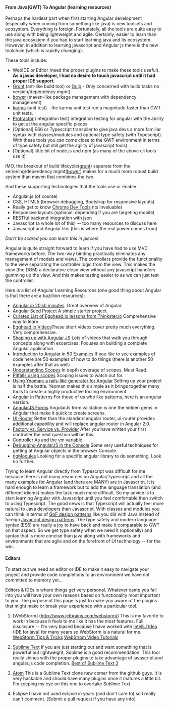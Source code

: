 #### From Java(GWT) To Angular (learning resources)

Perhaps the hardest part when first starting Angular development (especially when coming from something like java) is new toolsets and ecosystem. Everything is foreign. Fortunately, all the tools are quite easy to use along with being lightweight and agile. Certainly, easier to learn than the java ecosystem if you had to start learning java and its ecosystem. However, in addition to learning javascript and Angular js there is the new toolchain (which is rapidly changing).

These tools include:
* WebIDE or Editor (need the proper plugins to make these tools useful). __As a javas developer, I had no desire to touch javascript until it had proper IDE support.__
* [Grunt](http://gruntjs.com/) (ant-like build tool) or [Gulp](http://gulpjs.com/) - Only concerned with build tasks no version/dependency mgmt)
* [bower](http://bower.io/) (maven-like package management with dependency management)
* [karma](http://karma-runner.github.io/0.12/index.html) (unit test) - the karma unit test run a magnitude faster than GWT unit tests.
* [Protractor](http://angular.github.io/protractor/#/) (integration test) integration testing for angular with the ability to get at the angular specific pieces
* [Optional] ES6 or Typescript transpiler to give java devs a more familiar syntax with classes/modules and optional type safety (with Typescript). With these tools you can come close to the GWT environment in terms of type safety but still get the agility of javascript tools).
* [Optional] little bit of node.js and npm (as many of the above cli tools use it)

IMO, the breakout of build lifecycle([grunt](http://gruntjs.com/)) seperate from the verioning/dependency mgmt([bower](http://bower.io/)) makes for a much more robust build system than maven that combines the two.

And these supporting technologies that the tools use or enable:
* Angular.js (of course)
* CSS, HTML5 (browser debugging, Bootstrap for responsive layouts)
* Really get to know [Chrome Dev Tools](https://developer.chrome.com/devtools) (its invaluable)
* Responsive layouts (optional: depending if you are targeting mobile)
* RESTful backend integration with json
* Javascript (a whole lot of this) -- too many resources to discuss here
* Javascript and Angular libs (this is where the real power comes from)

_Don't be scared you can learn this in pieces!_

Angular is quite straight forward to learn if you have had to use MVC frameworks before. The two-way binding practically eliminates any management of models and views. The controllers provide the functionality to the view separating the controller logic from the view. This makes the view (the DOM) a declarative clean view without any javascript handlers gumming up the view. And this makes testing easier to as we can just test the controller.

Here is a list of Angular Learning Resources (one good thing about Angular is that there are a bazillion resources):
* [Angular in 20ish minutes](https://www.youtube.com/watch?v=tnXO-i7944M). Great overview of Angular.
* [Angular Seed Project](https://github.com/angular/angular-seed) A simple starter project.
* [Curated List of Egghead.io lessons from Thinkster.io](https://thinkster.io/angulartutorial/a-better-way-to-learn-angularjs/) Comprehensive way to learn.
* [Egghead.io Videos](https://egghead.io/technologies/angularjs?order=ASC)These short videos cover pretty much everything. Very comprehensive.
* [Shaping up with Angular JS](https://www.codeschool.com/courses/shaping-up-with-angular-js) Lots of videos that walk you through concepts along with excercises. Focuses on building a complete Angular application.
* [Introduction to Angular in 50 Examples](https://www.youtube.com/watch?v=TRrL5j3MIvo) If you like to see examples of code here are 50 examples of how to do things (there is another 50 examples after that as well)
* [Understanding Scopes](https://github.com/angular/angular.js/wiki/Understanding-Scopes) In depth coverage of scopes. Must Read.
* [Pitfalls using scopes](http://thenittygritty.co/angularjs-pitfalls-using-scopes) Scoping issues to watch out for.
* [Using Yeoman: a rails-like generator for Angular](http://www.sitepoint.com/kickstart-your-angularjs-development-with-yeoman-grunt-and-bower/) Setting up your project is half the battle. Yeoman makes this simple as it brings together many tools to create a highly productive tooling environment.
* [Angular in Patterns](https://github.com/mgechev/angularjs-in-patterns) For those of us who like patterns, here is an angular version.
* [AngularJS Forms](http://scotch.io/tutorials/javascript/angularjs-form-validation) AngularJs form validation is one  the hidden gems in Angular that make it quick to create screens.
* [UI-Router](http://scotch.io/tutorials/javascript/angular-routing-using-ui-router) Better than the standard angular router, ui-router provides additional capability and will replace angular router in Angular 2.0.
* [Factory vs. Service vs. Provider](http://tylermcginnis.com/angularjs-factory-vs-service-vs-provider/) After you have written your first controller the next question will be this. 
* [Controller As and the vm variable](http://www.johnpapa.net/angularjss-controller-as-and-the-vm-variable/)
* [Debugging AngularJS in the Console](http://ionicframework.com/blog/angularjs-console/) Some very useful techniques for getting at Angular objects in the browser Console.
* [ngModules](http://ngmodules.org/) Looking for a specific angular library to do something. Look no further.

Trying to learn Angular directly from Typescript was difficult for me because there is not many resources on Angular/Typescript and all the many examples for Angular (and there are MANY) are in Javascript. It is hard enough to learn a framework but to add the language translation (and different idioms) makes the task much more difficult. So my advice is to start learning Angular with Javascript until you feel comfortable then switch to using Typescript. The good news is that Typescript will actually feel more natural to Java developers than Javascript. With classes and modules you can think in terms of [GoF design patterns](https://github.com/torokmark/design_patterns_in_typescript) like you did with Java instead of foreign [Javacript design patterns](http://addyosmani.com/resources/essentialjsdesignpatterns/book/). The type safety  and modern language syntax (ES6) are really a joy to have back and make it comparable to GWT on that aspect. So we get type safety when we need it (optionally) and syntax that is more concise than java along with frameworks and environments that are agile and on the forefront of UI technology -- for the win.

#### Editors
To start out we need an editor or IDE to make it easy to navigate your project and provide code completions to an environment we have not committed to memory yet...

Editors & IDEs is where things get very personal. Whatever camp you fall into you will have your own reasons based on functionality most important to you. The purpose of this page is just to make you aware of the plugins that might make or break your experience with a particular tool.

1. [WebStorm] (http://www.jetbrains.com/webstorm/)
This is my favorite to work in because it feels to me like it has the most features. Full disclosure -- I'm very biased because I have worked with [IntelliJ Idea](http://www.jetbrains.com/idea/) (IDE for java) for many years so WebStorm is a natural for me.
[WebStorm Tips & Tricks](https://www.youtube.com/watch?v=leKbqNpgoNQ)
[WebStrom Video Tutorials](https://www.youtube.com/watch?v=PNZJox8pkls&list=PLQ176FUIyIUb0zTe7k4ZKkhMsR-slKu3w)

2. [Sublime Text](http://www.sublimetext.com/)
If you are just starting out and want something that is powerful but lightweight, Sublime is a good recommendation. This tool really shines with the proper plugins to take advantage of javascript and angular.js code completion.
[Best of Sublime Text 3](http://scotch.io/bar-talk/best-of-sublime-text-3-features-plugins-and-settings)

3. [Atom](https://atom.io/)
This is a Sublime Text clone new comer from the github guys. It is very hackable and should have many plugins once it matures a little bit. I'm keeping my eye on this one to overtake Sublime Text.

4. Eclipse
I have not used eclipse in years (and don't care to) so I really can't comment. [Submit a pull request if you have any info]


 
